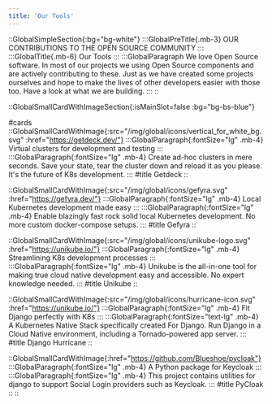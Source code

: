 ```yaml
---
title: 'Our Tools'
---
```


::GlobalSimpleSection{:bg="bg-white"}
:::GlobalPreTitle{.mb-3}
OUR CONTRIBUTIONS TO THE OPEN SOURCE COMMUNITY
:::
:::GlobalTitle{.mb-6}
Our Tools
:::
:::GlobalParagraph
We love Open Source software. In most of our projects we using Open Source components and are actively contributing to these. Just as we have created some projects ourselves and hope to make the lives of other developers easier with those too. Have a look at what we are building.
:::
::

::GlobalSmallCardWithImageSection{:isMainSlot=false :bg="bg-bs-blue"}

#cards
::GlobalSmallCardWithImage{:src="/img/global/icons/vertical_for_white_bg.svg" :href="https://getdeck.dev/"}
:::GlobalParagraph{:fontSize="lg" .mb-4}
Virtual clusters for development and testing
:::
:::GlobalParagraph{:fontSize="lg" .mb-4}
Create ad-hoc clusters in mere seconds. Save your state, tear the cluster down and reload it as you please. It's the future of K8s development.
:::
#title
Getdeck
::

::GlobalSmallCardWithImage{:src="/img/global/icons/gefyra.svg" :href="https://gefyra.dev/"}
:::GlobalParagraph{:fontSize="lg" .mb-4}
Local Kubernetes development made easy
:::
:::GlobalParagraph{:fontSize="lg" .mb-4}
Enable blazingly fast rock solid local Kubernetes development. No more custom docker-compose setups.
:::
#title
Gefyra
::

::GlobalSmallCardWithImage{:src="/img/global/icons/unikube-logo.svg" :href="https://unikube.io/"}
:::GlobalParagraph{:fontSize="lg" .mb-4}
Streamlining K8s development processes
:::
:::GlobalParagraph{:fontSize="lg" .mb-4}
Unikube is the all-in-one tool for making true cloud native development easy and accessible. No expert knowledge needed.
:::
#title
Unikube
::

::GlobalSmallCardWithImage{:src="/img/global/icons/hurricane-icon.svg" :href="https://unikube.io/"}
:::GlobalParagraph{:fontSize="lg" .mb-4}
Fit Django perfectly with K8s
:::
:::GlobalParagraph{:fontSize="text-lg" .mb-4}
A Kubernetes Native Stack specifically created For Django. Run Django in a Cloud Native environment, including a Tornado-powered app server.
:::
#title
Django Hurricane
::

::GlobalSmallCardWithImage{:href="https://github.com/Blueshoe/pycloak"}
:::GlobalParagraph{:fontSize="lg" .mb-4}
A Python package for Keycloak
:::
:::GlobalParagraph{:fontSize="lg" .mb-4}
This project contains utilities for django to support Social Login providers such as Keycloak.
:::
#title
PyCloak
::
::